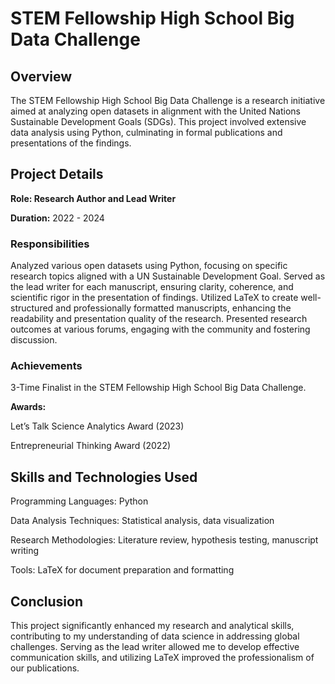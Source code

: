 # STEM Fellowship High School Big Data Challenge
## Overview
The STEM Fellowship High School Big Data Challenge is a research initiative aimed at analyzing open datasets in alignment with the United Nations Sustainable Development Goals (SDGs). This project involved extensive data analysis using Python, culminating in formal publications and presentations of the findings.

## Project Details

**Role: Research Author and Lead Writer**

**Duration:** 2022 - 2024

### Responsibilities

Analyzed various open datasets using Python, focusing on specific research topics aligned with a UN Sustainable Development Goal.
Served as the lead writer for each manuscript, ensuring clarity, coherence, and scientific rigor in the presentation of findings.
Utilized LaTeX to create well-structured and professionally formatted manuscripts, enhancing the readability and presentation quality of the research.
Presented research outcomes at various forums, engaging with the community and fostering discussion.

### Achievements
3-Time Finalist in the STEM Fellowship High School Big Data Challenge.

**Awards:**

Let’s Talk Science Analytics Award (2023)

Entrepreneurial Thinking Award (2022)

## Skills and Technologies Used
Programming Languages: Python

Data Analysis Techniques: Statistical analysis, data visualization

Research Methodologies: Literature review, hypothesis testing, manuscript writing

Tools: LaTeX for document preparation and formatting

## Conclusion
This project significantly enhanced my research and analytical skills, contributing to my understanding of data science in addressing global challenges. Serving as the lead writer allowed me to develop effective communication skills, and utilizing LaTeX improved the professionalism of our publications.
